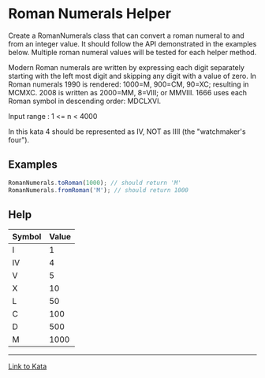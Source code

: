 # Roman Numerals Helper

Create a RomanNumerals class that can convert a roman numeral to and from an integer value. It should follow the API demonstrated in the examples below. Multiple roman numeral values will be tested for each helper method.

Modern Roman numerals are written by expressing each digit separately starting with the left most digit and skipping any digit with a value of zero. In Roman numerals 1990 is rendered: 1000=M, 900=CM, 90=XC; resulting in MCMXC. 2008 is written as 2000=MM, 8=VIII; or MMVIII. 1666 uses each Roman symbol in descending order: MDCLXVI.

Input range : 1 <= n < 4000

In this kata 4 should be represented as IV, NOT as IIII (the "watchmaker's four").

## Examples

```javascript
RomanNumerals.toRoman(1000); // should return 'M'
RomanNumerals.fromRoman('M'); // should return 1000
```

## Help

| Symbol |	Value |
| ------ | ------ |
| I      | 1      |
| IV     | 4      |
| V      | 5      |
| X      | 10     |
| L      | 50     |
| C      | 100    |
| D      | 500    |
| M      | 1000   |

***

[Link to Kata](https://www.codewars.com/kata/51b66044bce5799a7f000003)
